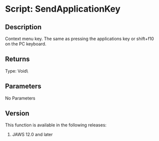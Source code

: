 # Script: SendApplicationKey

## Description

Context menu key. The same as pressing the applications key or shift+f10
on the PC keyboard.

## Returns

Type: Void\

## Parameters

No Parameters

## Version

This function is available in the following releases:

1.  JAWS 12.0 and later
